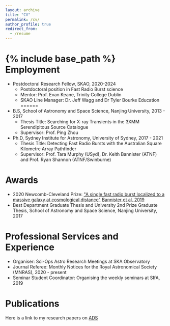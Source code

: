 ```yaml
---
layout: archive
title: "CV"
permalink: /cv/
author_profile: true
redirect_from:
  - /resume
---
```


{% include base_path %}
Employment
======
* Postdoctoral Research Fellow, SKAO, 2020-2024
  * Postdoctoral position in Fast Radio Burst science  
  * Mentor: Prof. Evan Keane, Trinity College Dublin
  * SKAO Line Manager: Dr. Jeff Wagg and Dr Tyler Bourke
Education
======
* B.S, School of Astronomy and Space Science, Nanjing University, 2013 - 2017
  * Thesis Title: Searching for X-ray Transients in the 3XMM Serendipitous Source Catalogue
  * Supervisor: Prof. Ping Zhou
* Ph.D, Sydney Institute for Astronomy, University of Sydney, 2017 - 2021
  * Thesis Title: Detecting Fast Radio Bursts with the Australian Square Kilometre Array Pathfinder
  * Supervisor: Prof. Tara Murphy (USyd), Dr. Keith Bannister (ATNF) and Prof. Ryan Shannon (ATNF/Swinburne)

Awards
======
* 2020 Newcomb-Cleveland Prize: <a href="https://www.youtube.com/watch?v=0t0KoVhqz3Y">"A single fast radio burst localized to a massive galaxy at cosmological distance"</a> <a href="https://www.science.org/doi/10.1126/science.aaw5903"> Bannister et al. 2019 </a>
* Best Department Graduate Thesis and University 2nd Prize Graduate Thesis, School of Astronomy and Space Science, Nanjing University, 2017

Professional Services and Experience
======
* Organiser: Sci-Ops Astro Research Meetings at SKA Observatory
* Journal Referee: Monthly Notices for the Royal Astronomical Society (MNRAS), 2020 - present
* Seminar Student Coordinator: Organising the weekly seminars at SIfA, 2019


Publications
======
Here is a link to my research papers on <a href="https://ui.adsabs.harvard.edu/public-libraries/4SDNTwFjT2SpYnTwWRyBog">ADS</a>

